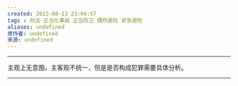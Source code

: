 ```yaml
---
created: 2022-08-13 23:04:57
tags : 刑法 正当化事由 正当防卫 偶然避险 紧急避险
aliases: undefined
原作者: undefined
来源: undefined
---
```

---
主观上无意图，主客观不统一，但是是否构成犯罪需要具体分析。

---

